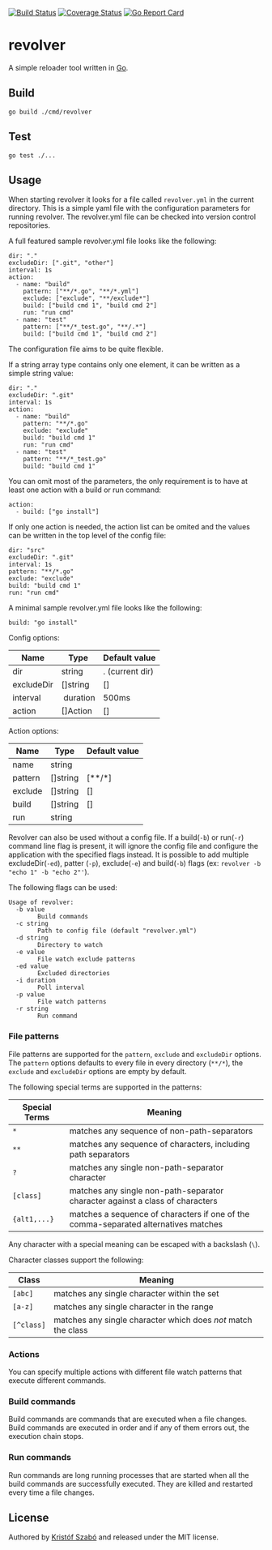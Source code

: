 [![Build Status](https://api.travis-ci.org/kszab0/revolver.svg?branch=master)](https://travis-ci.org/github/kszab0/revolver)
[![Coverage Status](https://coveralls.io/repos/github/kszab0/revolver/badge.svg?branch=master)](https://coveralls.io/github/kszab0/revolver?branch=master)
[![Go Report Card](https://goreportcard.com/badge/github.com/kszab0/revolver)](https://goreportcard.com/report/github.com/kszab0/revolver)

# revolver

A simple reloader tool written in [Go](https://golang.org).

## Build
```
go build ./cmd/revolver
```

## Test
```
go test ./...
```

## Usage

When starting revolver it looks for a file called `revolver.yml` in the current
directory. This is a simple yaml file with the configuration parameters for 
running revolver. The revolver.yml file can be checked into version control
repositories.

A full featured sample revolver.yml file looks like the following:
```
dir: "."
excludeDir: [".git", "other"]
interval: 1s
action:
  - name: "build"
    pattern: ["**/*.go", "**/*.yml"]
    exclude: ["exclude", "**/exclude*"]
    build: ["build cmd 1", "build cmd 2"]
    run: "run cmd"
  - name: "test"
    pattern: ["**/*_test.go", "**/.*"]
    build: ["build cmd 1", "build cmd 2"]
```

The configuration file aims to be quite flexible.

If a string array type contains only one element, it can be written as a simple string value:
```
dir: "."
excludeDir: ".git"
interval: 1s
action:
  - name: "build"
    pattern: "**/*.go"
    exclude: "exclude"
    build: "build cmd 1"
    run: "run cmd"
  - name: "test"
    pattern: "**/*_test.go"
    build: "build cmd 1"
```

You can omit most of the parameters, the only requirement is to have at least one 
action with a build or run command:
```
action:
  - build: ["go install"]
```

If only one action is needed, the action list can be omited and the values can be 
written in the top level of the config file:
```
dir: "src"
excludeDir: ".git"
interval: 1s
pattern: "**/*.go"
exclude: "exclude"
build: "build cmd 1"
run: "run cmd"
```

A minimal sample revolver.yml file looks like the following:
```
build: "go install"
```

Config options:

Name        | Type     | Default value 
----------- | -------- | ---------------
dir         | string   | . (current dir)
excludeDir  | []string | []
interval    | duration | 500ms
action      | []Action | []

Action options:

Name    | Type     | Default value 
--------| -------- | -------------
name    | string   | 
pattern | []string | [**/*]
exclude | []string | []
build   | []string | []
run     | string   | 

Revolver can also be used without a config file. If a build(`-b`) or run(`-r`) command line 
flag is present, it will ignore the config file and configure the application with the 
specified flags instead. It is possible to add multiple excludeDir(`-ed`), patter (`-p`),
exclude(`-e`) and build(`-b`) flags (ex: ```revolver -b "echo 1" -b "echo 2"'```).

The following flags can be used:
```
Usage of revolver:
  -b value
        Build commands
  -c string
        Path to config file (default "revolver.yml")
  -d string
        Directory to watch
  -e value
        File watch exclude patterns
  -ed value
        Excluded directories
  -i duration
        Poll interval
  -p value
        File watch patterns
  -r string
        Run command
```

### File patterns

File patterns are supported for the `pattern`, `exclude` and `excludeDir` options. 
The `pattern` options defaults to every file in every directory (`**/*`), the `exclude` 
and `excludeDir` options are empty by default.

The following special terms are supported in the patterns:

Special Terms | Meaning
------------- | -------
`*`           | matches any sequence of non-path-separators
`**`          | matches any sequence of characters, including path separators
`?`           | matches any single non-path-separator character
`[class]`     | matches any single non-path-separator character against a class of characters
`{alt1,...}`  | matches a sequence of characters if one of the comma-separated alternatives matches

Any character with a special meaning can be escaped with a backslash (`\`).

Character classes support the following:

Class      | Meaning
---------- | -------
`[abc]`    | matches any single character within the set
`[a-z]`    | matches any single character in the range
`[^class]` | matches any single character which does *not* match the class

### Actions
You can specify multiple actions with different file watch patterns that execute different commands.

### Build commands
Build commands are commands that are executed when a file changes. Build commands
are executed in order and if any of them errors out, the execution chain stops.

### Run commands
Run commands are long running processes that are started when all the build 
commands are successfully executed. They are killed and restarted every time
a file changes.

## License
Authored by [Kristóf Szabó](mailto:kristofszabo@protonmail.com) and released under the MIT license.
